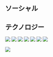 ## ソーシャル

## テクノロジー
![](https://img.shields.io/badge/-JavaScript-black?style=for-the-badge&logo=javascript&)
![](https://img.shields.io/badge/-React-black?style=for-the-badge&logo=react&)
![](https://img.shields.io/badge/-Redux-black?style=for-the-badge&logo=redux&)
![](https://img.shields.io/badge/-Vue-black?style=for-the-badge&logo=vue.js&)
![](https://img.shields.io/badge/-VueX-black?style=for-the-badge&logo=vue.js&)
![](https://img.shields.io/badge/-Python-black?style=for-the-badge&logo=python&)
![](https://img.shields.io/badge/-Git-black?style=for-the-badge&logo=git&)

![](https://github-readme-stats.vercel.app/api/top-langs/?username=Matthewdeveloper1&title_color=1cbbff&bg_color=0d1117&text_color=1cbbff&hide_border=true&langs_count=10&layout=compact)

